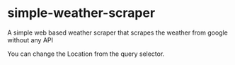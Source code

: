 # simple-weather-scraper
A simple web based weather scraper that scrapes the weather from google without any API

You can change the Location from the query selector.
